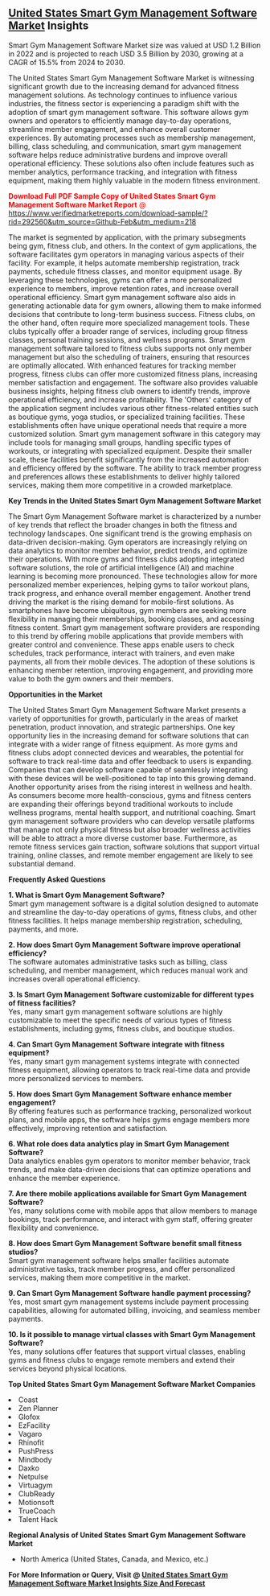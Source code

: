 <h2><a href="https://www.verifiedmarketreports.com/download-sample/?rid=292560&amp;utm_source=Github-Feb&amp;utm_medium=218" target="_blank">United States Smart Gym Management Software Market</a> Insights</h2><p>Smart Gym Management Software Market size was valued at USD 1.2 Billion in 2022 and is projected to reach USD 3.5 Billion by 2030, growing at a CAGR of 15.5% from 2024 to 2030.</p><p><p>The United States Smart Gym Management Software Market is witnessing significant growth due to the increasing demand for advanced fitness management solutions. As technology continues to influence various industries, the fitness sector is experiencing a paradigm shift with the adoption of smart gym management software. This software allows gym owners and operators to efficiently manage day-to-day operations, streamline member engagement, and enhance overall customer experiences. By automating processes such as membership management, billing, class scheduling, and communication, smart gym management software helps reduce administrative burdens and improve overall operational efficiency. These solutions also often include features such as member analytics, performance tracking, and integration with fitness equipment, making them highly valuable in the modern fitness environment. <p><span class=""><span style="color: #ff0000;"><strong>Download Full PDF Sample Copy of United States Smart Gym Management Software Market Report</strong> @ </span><a href="https://www.verifiedmarketreports.com/download-sample/?rid=292560&amp;utm_source=Github-Feb&amp;utm_medium=218" target="_blank">https://www.verifiedmarketreports.com/download-sample/?rid=292560&amp;utm_source=Github-Feb&amp;utm_medium=218</a></span></p> The market is segmented by application, with the primary subsegments being gym, fitness club, and others. In the context of gym applications, the software facilitates gym operators in managing various aspects of their facility. For example, it helps automate membership registration, track payments, schedule fitness classes, and monitor equipment usage. By leveraging these technologies, gyms can offer a more personalized experience to members, improve retention rates, and increase overall operational efficiency. Smart gym management software also aids in generating actionable data for gym owners, allowing them to make informed decisions that contribute to long-term business success. Fitness clubs, on the other hand, often require more specialized management tools. These clubs typically offer a broader range of services, including group fitness classes, personal training sessions, and wellness programs. Smart gym management software tailored to fitness clubs supports not only member management but also the scheduling of trainers, ensuring that resources are optimally allocated. With enhanced features for tracking member progress, fitness clubs can offer more customized fitness plans, increasing member satisfaction and engagement. The software also provides valuable business insights, helping fitness club owners to identify trends, improve operational efficiency, and increase profitability. The 'Others' category of the application segment includes various other fitness-related entities such as boutique gyms, yoga studios, or specialized training facilities. These establishments often have unique operational needs that require a more customized solution. Smart gym management software in this category may include tools for managing small groups, handling specific types of workouts, or integrating with specialized equipment. Despite their smaller scale, these facilities benefit significantly from the increased automation and efficiency offered by the software. The ability to track member progress and preferences allows these establishments to deliver highly tailored services, making them more competitive in a crowded marketplace. <p><strong>Key Trends in the United States Smart Gym Management Software Market</strong></p> The Smart Gym Management Software market is characterized by a number of key trends that reflect the broader changes in both the fitness and technology landscapes. One significant trend is the growing emphasis on data-driven decision-making. Gym operators are increasingly relying on data analytics to monitor member behavior, predict trends, and optimize their operations. With more gyms and fitness clubs adopting integrated software solutions, the role of artificial intelligence (AI) and machine learning is becoming more pronounced. These technologies allow for more personalized member experiences, helping gyms to tailor workout plans, track progress, and enhance overall member engagement. Another trend driving the market is the rising demand for mobile-first solutions. As smartphones have become ubiquitous, gym members are seeking more flexibility in managing their memberships, booking classes, and accessing fitness content. Smart gym management software providers are responding to this trend by offering mobile applications that provide members with greater control and convenience. These apps enable users to check schedules, track performance, interact with trainers, and even make payments, all from their mobile devices. The adoption of these solutions is enhancing member retention, improving engagement, and providing more value to both the gym owners and their members. <p><strong>Opportunities in the Market</strong></p> The United States Smart Gym Management Software Market presents a variety of opportunities for growth, particularly in the areas of market penetration, product innovation, and strategic partnerships. One key opportunity lies in the increasing demand for software solutions that can integrate with a wider range of fitness equipment. As more gyms and fitness clubs adopt connected devices and wearables, the potential for software to track real-time data and offer feedback to users is expanding. Companies that can develop software capable of seamlessly integrating with these devices will be well-positioned to tap into this growing demand. Another opportunity arises from the rising interest in wellness and health. As consumers become more health-conscious, gyms and fitness centers are expanding their offerings beyond traditional workouts to include wellness programs, mental health support, and nutritional coaching. Smart gym management software providers who can develop versatile platforms that manage not only physical fitness but also broader wellness activities will be able to attract a more diverse customer base. Furthermore, as remote fitness services gain traction, software solutions that support virtual training, online classes, and remote member engagement are likely to see substantial demand. <p><strong>Frequently Asked Questions</strong></p> <p><strong>1. What is Smart Gym Management Software?</strong><br> Smart gym management software is a digital solution designed to automate and streamline the day-to-day operations of gyms, fitness clubs, and other fitness facilities. It helps manage membership registration, scheduling, payments, and more.</p> <p><strong>2. How does Smart Gym Management Software improve operational efficiency?</strong><br> The software automates administrative tasks such as billing, class scheduling, and member management, which reduces manual work and increases overall operational efficiency.</p> <p><strong>3. Is Smart Gym Management Software customizable for different types of fitness facilities?</strong><br> Yes, many smart gym management software solutions are highly customizable to meet the specific needs of various types of fitness establishments, including gyms, fitness clubs, and boutique studios.</p> <p><strong>4. Can Smart Gym Management Software integrate with fitness equipment?</strong><br> Yes, many smart gym management systems integrate with connected fitness equipment, allowing operators to track real-time data and provide more personalized services to members.</p> <p><strong>5. How does Smart Gym Management Software enhance member engagement?</strong><br> By offering features such as performance tracking, personalized workout plans, and mobile apps, the software helps gyms engage members more effectively, improving retention and satisfaction.</p> <p><strong>6. What role does data analytics play in Smart Gym Management Software?</strong><br> Data analytics enables gym operators to monitor member behavior, track trends, and make data-driven decisions that can optimize operations and enhance the member experience.</p> <p><strong>7. Are there mobile applications available for Smart Gym Management Software?</strong><br> Yes, many solutions come with mobile apps that allow members to manage bookings, track performance, and interact with gym staff, offering greater flexibility and convenience.</p> <p><strong>8. How does Smart Gym Management Software benefit small fitness studios?</strong><br> Smart gym management software helps smaller facilities automate administrative tasks, track member progress, and offer personalized services, making them more competitive in the market.</p> <p><strong>9. Can Smart Gym Management Software handle payment processing?</strong><br> Yes, most smart gym management systems include payment processing capabilities, allowing for automated billing, invoicing, and seamless member payments.</p> <p><strong>10. Is it possible to manage virtual classes with Smart Gym Management Software?</strong><br> Yes, many solutions offer features that support virtual classes, enabling gyms and fitness clubs to engage remote members and extend their services beyond physical locations.</p></p><p><strong>Top United States Smart Gym Management Software Market Companies</strong></p><div data-test-id=""><p><li>Coast</li><li> Zen Planner</li><li> Glofox</li><li> EzFacility</li><li> Vagaro</li><li> Rhinofit</li><li> PushPress</li><li> Mindbody</li><li> Daxko</li><li> Netpulse</li><li> Virtuagym</li><li> ClubReady</li><li> Motionsoft</li><li> TrueCoach</li><li> Talent Hack</li></p><div><strong>Regional Analysis of&nbsp;United States Smart Gym Management Software Market</strong></div><ul><li dir="ltr"><p dir="ltr">North America&nbsp;(United States, Canada, and Mexico, etc.)</p></li></ul><p><strong>For More Information or Query, Visit @&nbsp;</strong><strong><a href="https://www.verifiedmarketreports.com/product/smart-gym-management-software-market/?utm_source=Github-Feb&amp;utm_medium=218" target="_blank">United States Smart Gym Management Software Market Insights Size And Forecast</a></strong></p></div>
